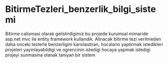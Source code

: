 # BitirmeTezleri_benzerlik_bilgi_sistemi
 Bitirme calismasi olarak gelistirdigimiz bu projede kurumsal mimaride  asp.net mvc ile entity framework kullandik. Alinacak bitirme tezi verilmeden daha onceki tezlerle benzerligini karsilastiran, hocalarin yaptirmak istedikleri projeleri yayinlayabildigi ve ogrencinin istedigi hocaya yapmak istedigi projeyi sunmasina olanak taniyan bir sistem
